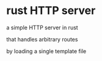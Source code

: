 # rust HTTP server

a simple HTTP server in rust

that handles arbitrary routes

by loading a single template file
